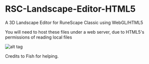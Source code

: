 # RSC-Landscape-Editor-HTML5
A 3D Landscape Editor for RuneScape Classic using WebGL/HTML5

You will need to host these files under a web server, due to HTML5's permissions of reading local files

![alt tag](http://i.imgur.com/pLEKwr6.png)

Credits to Fish for helping.
